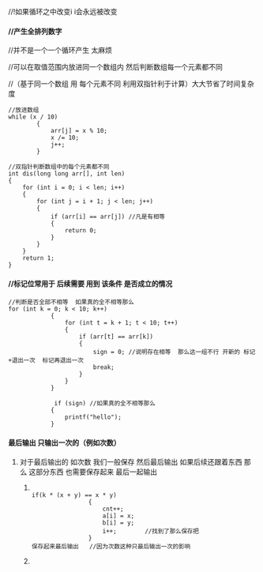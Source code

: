 //!如果循环之中改变i i会永远被改变



#### //产生全排列数字 

//并不是一个一个循环产生 太麻烦

//可以在取值范围内放进同一个数组内 然后判断数组每一个元素都不同

//（基于同一个数组 用 每个元素不同 利用双指针利于计算）大大节省了时间复杂度 

~~~
//放进数组
while (x / 10)
        {
            arr[j] = x % 10;
            x /= 10;
            j++;
        }
~~~

~~~
//双指针判断数组中的每个元素都不同
int dis(long long arr[], int len)
{
    for (int i = 0; i < len; i++)
    {
        for (int j = i + 1; j < len; j++)
        {
            if (arr[i] == arr[j]) //凡是有相等
            {
                return 0;
            }
        }
    }
    return 1;
}
~~~

 #### //标记位常用于  后续需要 用到 该条件 是否成立的情况 



~~~
//判断是否全部不相等  如果真的全不相等那么
for (int k = 0; k < 10; k++)
            {
                for (int t = k + 1; t < 10; t++)
                {
                    if (arr[t] == arr[k])
                    {
                        sign = 0; //说明存在相等  那么这一组不行 开新的 标记+退出一次  标记再退出一次 
                        break;
                    }
                }
            }
            
             if (sign) //如果真的全不相等那么
            {
            	printf("hello");
            }
~~~

#### 最后输出 只输出一次的（例如次数）

1. 对于最后输出的 如次数  我们一般保存 然后最后输出  如果后续还跟着东西 那么  这部分东西 也需要保存起来  最后一起输出

   1. ~~~
      
      if(k * (x + y) == x * y)
                      {
                          cnt++;
                          a[i] = x;
                          b[i] = y;
                          i++;        //找到了那么保存把
                      }
      保存起来最后输出   //因为次数这种只最后输出一次的影响
      ~~~

   2. 

